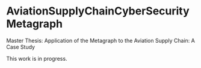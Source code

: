 # AviationSupplyChainCyberSecurityMetagraph
Master Thesis: Application of the Metagraph to the Aviation Supply Chain: A Case Study

This work is in progress.
